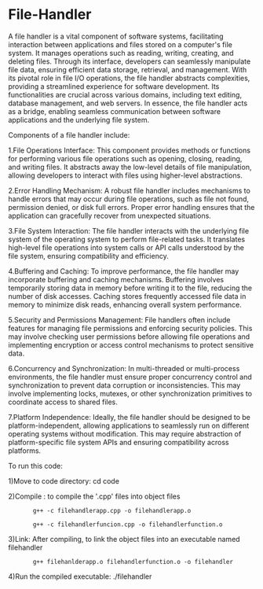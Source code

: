 # File-Handler
A file handler is a vital component of software systems, facilitating interaction between applications and files stored on a computer's file system. It manages operations such as reading, writing, creating, and deleting files. Through its interface, developers can seamlessly manipulate file data, ensuring efficient data storage, retrieval, and management. With its pivotal role in file I/O operations, the file handler abstracts complexities, providing a streamlined experience for software development. Its functionalities are crucial across various domains, including text editing, database management, and web servers. In essence, the file handler acts as a bridge, enabling seamless communication between software applications and the underlying file system.


Components of a file handler include:

1.File Operations Interface: This component provides methods or functions for performing various file operations such as opening, closing, reading, and writing files. It abstracts away the low-level details of file manipulation, allowing developers to interact with files using higher-level abstractions.

2.Error Handling Mechanism: A robust file handler includes mechanisms to handle errors that may occur during file operations, such as file not found, permission denied, or disk full errors. Proper error handling ensures that the application can gracefully recover from unexpected situations.

3.File System Interaction: The file handler interacts with the underlying file system of the operating system to perform file-related tasks. It translates high-level file operations into system calls or API calls understood by the file system, ensuring compatibility and efficiency.

4.Buffering and Caching: To improve performance, the file handler may incorporate buffering and caching mechanisms. Buffering involves temporarily storing data in memory before writing it to the file, reducing the number of disk accesses. Caching stores frequently accessed file data in memory to minimize disk reads, enhancing overall system performance.

5.Security and Permissions Management: File handlers often include features for managing file permissions and enforcing security policies. This may involve checking user permissions before allowing file operations and implementing encryption or access control mechanisms to protect sensitive data.

6.Concurrency and Synchronization: In multi-threaded or multi-process environments, the file handler must ensure proper concurrency control and synchronization to prevent data corruption or inconsistencies. This may involve implementing locks, mutexes, or other synchronization primitives to coordinate access to shared files.

7.Platform Independence: Ideally, the file handler should be designed to be platform-independent, allowing applications to seamlessly run on different operating systems without modification. This may require abstraction of platform-specific file system APIs and ensuring compatibility across platforms.

To run this code:

1)Move to code directory:  cd code

2)Compile :  to compile the '.cpp' files into object files

           g++ -c filehandlerapp.cpp -o filehandlerapp.o
           
           g++ -c filehandlerfuncion.cpp -o filehandlerfunction.o
           
3)Link: After compiling, to link the object files into an executable named filehandler

           g++ filehanlderapp.o filehandlerfunction.o -o filehandler
           
4)Run the compiled executable:    ./filehandler
